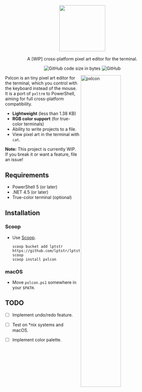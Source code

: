 <h3 align="center"><img src="https://lptstr.github.io/lptstr-images/proj/pxlcon/logo.png" height="150px"></h3>
<p align="center">A [WIP] cross-platform pixel art editor for the terminal.</p>

<p align="center">
<img alt="GitHub code size in bytes" src="https://img.shields.io/github/languages/code-size/lptstr/pxlcon.svg">
<img alt="GitHub" src="https://img.shields.io/github/license/lptstr/pxlcon.svg">
</p>

<img src="https://lptstr.github.io/lptstr-images/screenshots/projects/pxlcon/screenshot.png" alt="pxlcon" align="right"
width="51%">

Pxlcon is an tiny pixel art editor for the terminal, which you control with the keyboard instead of the mouse. It is a port of `pxltrm` to PowerShell, aiming for full cross-platform compatibility.

- **Lightweight** (less than 1.38 KB)
- **RGB color support** (for true-color terminals)
- Ability to write projects to a file.
- View pixel art in the terminal with `cat`.

**Note:** This project is currently WIP. If you break it or want a feature, file an issue!


## Requirements

- PowerShell 5 (or later)
- .NET 4.5 (or later)
- True-color terminal (optional)


## Installation
### Scoop
- Use [Scoop](https://scoop.sh).
    ```
    scoop bucket add lptstr https://github.com/lptstr/lptstr-scoop
    scoop install pxlcon
    ```

### macOS
- Move `pxlcon.ps1` somewhere in your `$PATH`.


## TODO

- [ ] Implement undo/redo feature.
- [ ] Test on *nix systems and macOS.
- [ ] Implement color palette.

